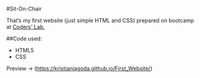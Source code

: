 #Sit-On-Chair

That’s my first website (just simple HTML and CSS) prepared on bootcamp at [Coders' Lab.](https://github.com/CodersLab)


##Code used:

* HTML5
* CSS



Preview -> (https://kristianjagoda.github.io/First_Website/)
